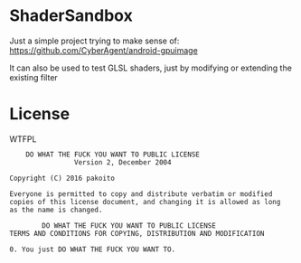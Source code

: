 # ShaderSandbox

Just a simple project trying to make sense of: https://github.com/CyberAgent/android-gpuimage

It can also be used to test GLSL shaders, just by modifying or extending the existing filter

# License

<a href="http://www.wtfpl.net/"><img
       src="http://www.wtfpl.net/wp-content/uploads/2012/12/wtfpl-badge-4.png"
       width="80" height="15" alt="WTFPL" /></a>


        DO WHAT THE FUCK YOU WANT TO PUBLIC LICENSE 
                    Version 2, December 2004 

    Copyright (C) 2016 pakoito

    Everyone is permitted to copy and distribute verbatim or modified 
    copies of this license document, and changing it is allowed as long 
    as the name is changed. 

            DO WHAT THE FUCK YOU WANT TO PUBLIC LICENSE 
    TERMS AND CONDITIONS FOR COPYING, DISTRIBUTION AND MODIFICATION 

    0. You just DO WHAT THE FUCK YOU WANT TO.
